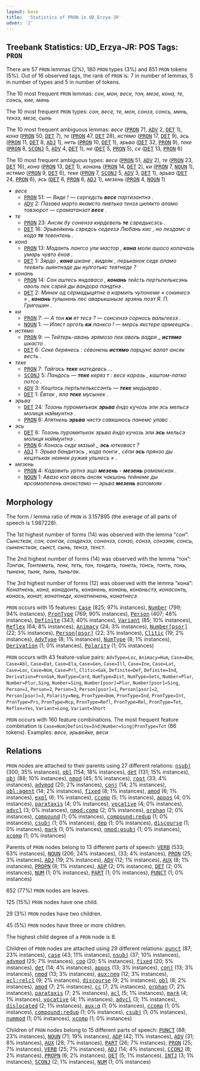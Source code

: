 ```yaml
---
layout: base
title:  'Statistics of PRON in UD_Erzya-JR'
udver: '2'
---
```


## Treebank Statistics: UD_Erzya-JR: POS Tags: `PRON`

There are 57 `PRON` lemmas (2%), 180 `PRON` types (3%) and 851 `PRON` tokens (5%).
Out of 16 observed tags, the rank of `PRON` is: 7 in number of lemmas, 5 in number of types and 5 in number of tokens.

The 10 most frequent `PRON` lemmas: <em>сон, мон, весе, тон, мезе, кона, те, сонсь, кие, минь</em>

The 10 most frequent `PRON` types:  <em>сон, весе, те, мон, сонзэ, сонсь, минь, тензэ, мезе, сынь</em>

The 10 most frequent ambiguous lemmas: <em>весе</em> (<tt><a href="myv_jr-pos-PRON.html">PRON</a></tt> 71, <tt><a href="myv_jr-pos-ADV.html">ADV</a></tt> 2, <tt><a href="myv_jr-pos-DET.html">DET</a></tt> 1), <em>кона</em> (<tt><a href="myv_jr-pos-PRON.html">PRON</a></tt> 50, <tt><a href="myv_jr-pos-DET.html">DET</a></tt> 7), <em>те</em> (<tt><a href="myv_jr-pos-PRON.html">PRON</a></tt> 47, <tt><a href="myv_jr-pos-DET.html">DET</a></tt> 28), <em>истямо</em> (<tt><a href="myv_jr-pos-PRON.html">PRON</a></tt> 17, <tt><a href="myv_jr-pos-DET.html">DET</a></tt> 9), <em>эсь</em> (<tt><a href="myv_jr-pos-PRON.html">PRON</a></tt> 11, <tt><a href="myv_jr-pos-DET.html">DET</a></tt> 8, <tt><a href="myv_jr-pos-ADJ.html">ADJ</a></tt> 1), <em>неть</em> (<tt><a href="myv_jr-pos-PRON.html">PRON</a></tt> 10, <tt><a href="myv_jr-pos-DET.html">DET</a></tt> 1), <em>эрьва</em> (<tt><a href="myv_jr-pos-DET.html">DET</a></tt> 32, <tt><a href="myv_jr-pos-PRON.html">PRON</a></tt> 9), <em>теке</em> (<tt><a href="myv_jr-pos-PRON.html">PRON</a></tt> 8, <tt><a href="myv_jr-pos-SCONJ.html">SCONJ</a></tt> 5, <tt><a href="myv_jr-pos-ADV.html">ADV</a></tt> 4, <tt><a href="myv_jr-pos-DET.html">DET</a></tt> 1), <em>не</em> (<tt><a href="myv_jr-pos-DET.html">DET</a></tt> 5, <tt><a href="myv_jr-pos-PRON.html">PRON</a></tt> 5), <em>се</em> (<tt><a href="myv_jr-pos-DET.html">DET</a></tt> 13, <tt><a href="myv_jr-pos-PRON.html">PRON</a></tt> 6)

The 10 most frequent ambiguous types:  <em>весе</em> (<tt><a href="myv_jr-pos-PRON.html">PRON</a></tt> 51, <tt><a href="myv_jr-pos-ADV.html">ADV</a></tt> 2), <em>те</em> (<tt><a href="myv_jr-pos-PRON.html">PRON</a></tt> 23, <tt><a href="myv_jr-pos-DET.html">DET</a></tt> 16), <em>кона</em> (<tt><a href="myv_jr-pos-PRON.html">PRON</a></tt> 13, <tt><a href="myv_jr-pos-DET.html">DET</a></tt> 1), <em>конань</em> (<tt><a href="myv_jr-pos-PRON.html">PRON</a></tt> 14, <tt><a href="myv_jr-pos-DET.html">DET</a></tt> 2), <em>ки</em> (<tt><a href="myv_jr-pos-PRON.html">PRON</a></tt> 7, <tt><a href="myv_jr-pos-NOUN.html">NOUN</a></tt> 1), <em>истямо</em> (<tt><a href="myv_jr-pos-PRON.html">PRON</a></tt> 9, <tt><a href="myv_jr-pos-DET.html">DET</a></tt> 6), <em>теке</em> (<tt><a href="myv_jr-pos-PRON.html">PRON</a></tt> 7, <tt><a href="myv_jr-pos-SCONJ.html">SCONJ</a></tt> 5, <tt><a href="myv_jr-pos-ADV.html">ADV</a></tt> 3, <tt><a href="myv_jr-pos-DET.html">DET</a></tt> 1), <em>эрьва</em> (<tt><a href="myv_jr-pos-DET.html">DET</a></tt> 24, <tt><a href="myv_jr-pos-PRON.html">PRON</a></tt> 6), <em>эсь</em> (<tt><a href="myv_jr-pos-DET.html">DET</a></tt> 6, <tt><a href="myv_jr-pos-PRON.html">PRON</a></tt> 6, <tt><a href="myv_jr-pos-ADJ.html">ADJ</a></tt> 1), <em>мезень</em> (<tt><a href="myv_jr-pos-PRON.html">PRON</a></tt> 4, <tt><a href="myv_jr-pos-NOUN.html">NOUN</a></tt> 1)


* <em>весе</em>
  * <tt><a href="myv_jr-pos-PRON.html">PRON</a></tt> 51: <em>― Виде ! ― сергедсть <b>весе</b> партизантнэ .</em>
  * <tt><a href="myv_jr-pos-ADV.html">ADV</a></tt> 2: <em>Пазава марто якамсто ливтька тензэ цилякто аламо товзюрот ― сраматанзат <b>весе</b> .</em>
* <em>те</em>
  * <tt><a href="myv_jr-pos-PRON.html">PRON</a></tt> 23: <em>Ансяк бу сонензэ кирдевель <b>те</b> сэредьксэсь .</em>
  * <tt><a href="myv_jr-pos-DET.html">DET</a></tt> 16: <em>Эрьвейкень сэредсь седеезэ Любань кис , но лездамс а кода <b>те</b> тевентень .</em>
* <em>кона</em>
  * <tt><a href="myv_jr-pos-PRON.html">PRON</a></tt> 13: <em>Моданть лангсо ули мастор , <b>кона</b> моли ашосо копачазь умарь чувто ёнов .</em>
  * <tt><a href="myv_jr-pos-DET.html">DET</a></tt> 1: <em>Зярдо , <b>кона</b> шкане , видеяк , перьканок седе аламо теевить зыянтнэде ды нулготькс тевтнеде ?</em>
* <em>конань</em>
  * <tt><a href="myv_jr-pos-PRON.html">PRON</a></tt> 14: <em>Сон аштесь яндавасо , <b>конань</b> тейсть пертьпельксэнь аволь пек сэрей ды вандора пандтнэ .</em>
  * <tt><a href="myv_jr-pos-DET.html">DET</a></tt> 2: <em>Минек од сёрмадыцятне а кармить чупонеме « сокинесэ » , <b>конань</b> тулынень пес аварькшнызе эрзянь поэт Я. П. Григошин .</em>
* <em>ки</em>
  * <tt><a href="myv_jr-pos-PRON.html">PRON</a></tt> 7: <em>― А тон <b>ки</b> ят тесэ ? ― сонсензэ сорнось вальгеезэ .</em>
  * <tt><a href="myv_jr-pos-NOUN.html">NOUN</a></tt> 1: <em>— Иляст орготь <b>ки</b> ланксо ! — мерсь якстере армеецэсь .</em>
* <em>истямо</em>
  * <tt><a href="myv_jr-pos-PRON.html">PRON</a></tt> 9: <em>― Тейтерь-авань эрямозо пек аволь вадря _ <b>истямо</b> шкасто .</em>
  * <tt><a href="myv_jr-pos-DET.html">DET</a></tt> 6: <em>Секе берянесь : сёвонень <b>истямо</b> парцунс валат ансяк весть .</em>
* <em>теке</em>
  * <tt><a href="myv_jr-pos-PRON.html">PRON</a></tt> 7: <em>Тайгась <b>теке</b> матедевсь ...</em>
  * <tt><a href="myv_jr-pos-SCONJ.html">SCONJ</a></tt> 5: <em>Пандось — <b>теке</b> керяз т : весе каразь , каштом-латко потсо .</em>
  * <tt><a href="myv_jr-pos-ADV.html">ADV</a></tt> 3: <em>Коштось пертьпелькссэнть — <b>теке</b> медьарво .</em>
  * <tt><a href="myv_jr-pos-DET.html">DET</a></tt> 1: <em>Ёвтак , яла <b>теке</b> мусынек .</em>
* <em>эрьва</em>
  * <tt><a href="myv_jr-pos-DET.html">DET</a></tt> 24: <em>Тозонь пуромитькак <b>эрьва</b> ёндо кучозь эли эсь мельсэ молиця наймунтнэ .</em>
  * <tt><a href="myv_jr-pos-PRON.html">PRON</a></tt> 6: <em>Атятнень <b>эрьва</b> чистэ савкшнось панемс улавс .</em>
* <em>эсь</em>
  * <tt><a href="myv_jr-pos-DET.html">DET</a></tt> 6: <em>Тозонь пуромитькак эрьва ёндо кучозь эли <b>эсь</b> мельсэ молиця наймунтнэ .</em>
  * <tt><a href="myv_jr-pos-PRON.html">PRON</a></tt> 6: <em>Конась седе мазый _ <b>эсь</b> ютковаст ?</em>
  * <tt><a href="myv_jr-pos-ADJ.html">ADJ</a></tt> 1: <em>Эрьва бандитэсь , кода понги , сёпи <b>эсь</b> прянзо ды кецэтькак неинек ружия ульнесь » .</em>
* <em>мезень</em>
  * <tt><a href="myv_jr-pos-PRON.html">PRON</a></tt> 4: <em>Кадовить уртнэ эщо <b>мезень</b> - <b>мезень</b> рамамскак .</em>
  * <tt><a href="myv_jr-pos-NOUN.html">NOUN</a></tt> 1: <em>Авазо кол аволь ансяк чакшонь тейнеме ды ярсамопелень анокстамо — эрьва <b>мезень</b> валомояк .</em>

## Morphology

The form / lemma ratio of `PRON` is 3.157895 (the average of all parts of speech is 1.987228).

The 1st highest number of forms (14) was observed with the lemma “сон”: <em>Сынсткак, сон, сонгак, сондензэ, сонензэ, сонзо, сонзэ, сонзэяк, сонсь, сыненсткак, сынст, сынь, тензэ, тенст</em>.

The 2nd highest number of forms (14) was observed with the lemma “тон”: <em>Тонгак, Тонтеметь, тенк, теть, тон, тондеть, тонеть, тонсь, тонть, тонь, тыненк, тынк, тынь, тыньгак</em>.

The 3rd highest number of forms (12) was observed with the lemma “кона”: <em>Конатнень, кона, конадонть, конанень, конань, конаньстэ, конасонть, конась, конат, конатнеде, конатненень, конатнесэ</em>.

`PRON` occurs with 15 features: <tt><a href="myv_jr-feat-Case.html">Case</a></tt> (825; 97% instances), <tt><a href="myv_jr-feat-Number.html">Number</a></tt> (799; 94% instances), <tt><a href="myv_jr-feat-PronType.html">PronType</a></tt> (769; 90% instances), <tt><a href="myv_jr-feat-Person.html">Person</a></tt> (407; 48% instances), <tt><a href="myv_jr-feat-Definite.html">Definite</a></tt> (343; 40% instances), <tt><a href="myv_jr-feat-Variant.html">Variant</a></tt> (85; 10% instances), <tt><a href="myv_jr-feat-Reflex.html">Reflex</a></tt> (64; 8% instances), <tt><a href="myv_jr-feat-Animacy.html">Animacy</a></tt> (24; 3% instances), <tt><a href="myv_jr-feat-Number-psor.html">Number[psor]</a></tt> (22; 3% instances), <tt><a href="myv_jr-feat-Person-psor.html">Person[psor]</a></tt> (22; 3% instances), <tt><a href="myv_jr-feat-Clitic.html">Clitic</a></tt> (19; 2% instances), <tt><a href="myv_jr-feat-AdvType.html">AdvType</a></tt> (8; 1% instances), <tt><a href="myv_jr-feat-NumType.html">NumType</a></tt> (8; 1% instances), <tt><a href="myv_jr-feat-Derivation.html">Derivation</a></tt> (1; 0% instances), <tt><a href="myv_jr-feat-Polarity.html">Polarity</a></tt> (1; 0% instances)

`PRON` occurs with 43 feature-value pairs: `AdvType=Loc`, `Animacy=Hum`, `Case=Abe`, `Case=Abl`, `Case=Dat`, `Case=Ela`, `Case=Gen`, `Case=Ill`, `Case=Ine`, `Case=Lat`, `Case=Loc`, `Case=Nom`, `Case=Prl`, `Clitic=Gak`, `Definite=Def`, `Definite=Ind`, `Derivation=PronGak`, `NumType=Card`, `NumType=Dist`, `NumType=Sets`, `Number=Plur`, `Number=Plur,Sing`, `Number=Sing`, `Number[psor]=Plur`, `Number[psor]=Sing`, `Person=1`, `Person=2`, `Person=3`, `Person[psor]=1`, `Person[psor]=2`, `Person[psor]=3`, `Polarity=Neg`, `PronType=Dem`, `PronType=Ind`, `PronType=Int`, `PronType=Prs`, `PronType=Rcp`, `PronType=Refl`, `PronType=Rel`, `PronType=Tot`, `Reflex=Yes`, `Variant=Long`, `Variant=Short`

`PRON` occurs with 160 feature combinations.
The most frequent feature combination is `Case=Nom|Definite=Ind|Number=Sing|PronType=Tot` (66 tokens).
Examples: <em>весе, эрьвейке, веси</em>


## Relations

`PRON` nodes are attached to their parents using 27 different relations: <tt><a href="myv_jr-dep-nsubj.html">nsubj</a></tt> (300; 35% instances), <tt><a href="myv_jr-dep-obl.html">obl</a></tt> (154; 18% instances), <tt><a href="myv_jr-dep-det.html">det</a></tt> (131; 15% instances), <tt><a href="myv_jr-dep-obj.html">obj</a></tt> (88; 10% instances), <tt><a href="myv_jr-dep-nmod.html">nmod</a></tt> (45; 5% instances), <tt><a href="myv_jr-dep-root.html">root</a></tt> (33; 4% instances), <tt><a href="myv_jr-dep-advmod.html">advmod</a></tt> (20; 2% instances), <tt><a href="myv_jr-dep-conj.html">conj</a></tt> (14; 2% instances), <tt><a href="myv_jr-dep-obl-agent.html">obl:agent</a></tt> (14; 2% instances), <tt><a href="myv_jr-dep-fixed.html">fixed</a></tt> (8; 1% instances), <tt><a href="myv_jr-dep-amod.html">amod</a></tt> (6; 1% instances), <tt><a href="myv_jr-dep-expl.html">expl</a></tt> (6; 1% instances), <tt><a href="myv_jr-dep-ccomp.html">ccomp</a></tt> (5; 1% instances), <tt><a href="myv_jr-dep-appos.html">appos</a></tt> (4; 0% instances), <tt><a href="myv_jr-dep-parataxis.html">parataxis</a></tt> (4; 0% instances), <tt><a href="myv_jr-dep-vocative.html">vocative</a></tt> (4; 0% instances), <tt><a href="myv_jr-dep-advcl.html">advcl</a></tt> (3; 0% instances), <tt><a href="myv_jr-dep-nmod-comp.html">nmod:comp</a></tt> (2; 0% instances), <tt><a href="myv_jr-dep-orphan.html">orphan</a></tt> (2; 0% instances), <tt><a href="myv_jr-dep-compound.html">compound</a></tt> (1; 0% instances), <tt><a href="myv_jr-dep-compound-redup.html">compound:redup</a></tt> (1; 0% instances), <tt><a href="myv_jr-dep-csubj.html">csubj</a></tt> (1; 0% instances), <tt><a href="myv_jr-dep-dep.html">dep</a></tt> (1; 0% instances), <tt><a href="myv_jr-dep-discourse.html">discourse</a></tt> (1; 0% instances), <tt><a href="myv_jr-dep-mark.html">mark</a></tt> (1; 0% instances), <tt><a href="myv_jr-dep-nmod-gsubj.html">nmod:gsubj</a></tt> (1; 0% instances), <tt><a href="myv_jr-dep-xcomp.html">xcomp</a></tt> (1; 0% instances)

Parents of `PRON` nodes belong to 13 different parts of speech: <tt><a href="myv_jr-pos-VERB.html">VERB</a></tt> (533; 63% instances), <tt><a href="myv_jr-pos-NOUN.html">NOUN</a></tt> (206; 24% instances),  (33; 4% instances), <tt><a href="myv_jr-pos-PRON.html">PRON</a></tt> (25; 3% instances), <tt><a href="myv_jr-pos-ADJ.html">ADJ</a></tt> (19; 2% instances), <tt><a href="myv_jr-pos-ADV.html">ADV</a></tt> (12; 1% instances), <tt><a href="myv_jr-pos-AUX.html">AUX</a></tt> (8; 1% instances), <tt><a href="myv_jr-pos-PROPN.html">PROPN</a></tt> (8; 1% instances), <tt><a href="myv_jr-pos-ADP.html">ADP</a></tt> (2; 0% instances), <tt><a href="myv_jr-pos-DET.html">DET</a></tt> (2; 0% instances), <tt><a href="myv_jr-pos-NUM.html">NUM</a></tt> (1; 0% instances), <tt><a href="myv_jr-pos-PART.html">PART</a></tt> (1; 0% instances), <tt><a href="myv_jr-pos-PUNCT.html">PUNCT</a></tt> (1; 0% instances)

652 (77%) `PRON` nodes are leaves.

125 (15%) `PRON` nodes have one child.

29 (3%) `PRON` nodes have two children.

45 (5%) `PRON` nodes have three or more children.

The highest child degree of a `PRON` node is 8.

Children of `PRON` nodes are attached using 29 different relations: <tt><a href="myv_jr-dep-punct.html">punct</a></tt> (87; 23% instances), <tt><a href="myv_jr-dep-case.html">case</a></tt> (43; 11% instances), <tt><a href="myv_jr-dep-nsubj.html">nsubj</a></tt> (37; 10% instances), <tt><a href="myv_jr-dep-advmod.html">advmod</a></tt> (25; 7% instances), <tt><a href="myv_jr-dep-cop.html">cop</a></tt> (20; 5% instances), <tt><a href="myv_jr-dep-fixed.html">fixed</a></tt> (20; 5% instances), <tt><a href="myv_jr-dep-det.html">det</a></tt> (14; 4% instances), <tt><a href="myv_jr-dep-appos.html">appos</a></tt> (13; 3% instances), <tt><a href="myv_jr-dep-conj.html">conj</a></tt> (13; 3% instances), <tt><a href="myv_jr-dep-nmod.html">nmod</a></tt> (13; 3% instances), <tt><a href="myv_jr-dep-aux-neg.html">aux:neg</a></tt> (12; 3% instances), <tt><a href="myv_jr-dep-acl-relcl.html">acl:relcl</a></tt> (9; 2% instances), <tt><a href="myv_jr-dep-discourse.html">discourse</a></tt> (9; 2% instances), <tt><a href="myv_jr-dep-obl.html">obl</a></tt> (8; 2% instances), <tt><a href="myv_jr-dep-amod.html">amod</a></tt> (7; 2% instances), <tt><a href="myv_jr-dep-cc.html">cc</a></tt> (7; 2% instances), <tt><a href="myv_jr-dep-orphan.html">orphan</a></tt> (7; 2% instances), <tt><a href="myv_jr-dep-parataxis.html">parataxis</a></tt> (7; 2% instances), <tt><a href="myv_jr-dep-acl.html">acl</a></tt> (5; 1% instances), <tt><a href="myv_jr-dep-mark.html">mark</a></tt> (4; 1% instances), <tt><a href="myv_jr-dep-vocative.html">vocative</a></tt> (4; 1% instances), <tt><a href="myv_jr-dep-advcl.html">advcl</a></tt> (3; 1% instances), <tt><a href="myv_jr-dep-dislocated.html">dislocated</a></tt> (2; 1% instances), <tt><a href="myv_jr-dep-aux-q.html">aux:q</a></tt> (1; 0% instances), <tt><a href="myv_jr-dep-ccomp.html">ccomp</a></tt> (1; 0% instances), <tt><a href="myv_jr-dep-compound-redup.html">compound:redup</a></tt> (1; 0% instances), <tt><a href="myv_jr-dep-csubj.html">csubj</a></tt> (1; 0% instances), <tt><a href="myv_jr-dep-nummod.html">nummod</a></tt> (1; 0% instances), <tt><a href="myv_jr-dep-xcomp.html">xcomp</a></tt> (1; 0% instances)

Children of `PRON` nodes belong to 15 different parts of speech: <tt><a href="myv_jr-pos-PUNCT.html">PUNCT</a></tt> (88; 23% instances), <tt><a href="myv_jr-pos-NOUN.html">NOUN</a></tt> (71; 19% instances), <tt><a href="myv_jr-pos-ADP.html">ADP</a></tt> (42; 11% instances), <tt><a href="myv_jr-pos-ADV.html">ADV</a></tt> (31; 8% instances), <tt><a href="myv_jr-pos-AUX.html">AUX</a></tt> (28; 7% instances), <tt><a href="myv_jr-pos-PART.html">PART</a></tt> (26; 7% instances), <tt><a href="myv_jr-pos-PRON.html">PRON</a></tt> (25; 7% instances), <tt><a href="myv_jr-pos-VERB.html">VERB</a></tt> (25; 7% instances), <tt><a href="myv_jr-pos-ADJ.html">ADJ</a></tt> (14; 4% instances), <tt><a href="myv_jr-pos-CCONJ.html">CCONJ</a></tt> (8; 2% instances), <tt><a href="myv_jr-pos-PROPN.html">PROPN</a></tt> (6; 2% instances), <tt><a href="myv_jr-pos-DET.html">DET</a></tt> (5; 1% instances), <tt><a href="myv_jr-pos-INTJ.html">INTJ</a></tt> (3; 1% instances), <tt><a href="myv_jr-pos-SCONJ.html">SCONJ</a></tt> (2; 1% instances), <tt><a href="myv_jr-pos-NUM.html">NUM</a></tt> (1; 0% instances)

